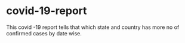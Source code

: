 # covid-19-report
This covid -19 report tells that which state and country has more no of confirmed cases by date wise.
